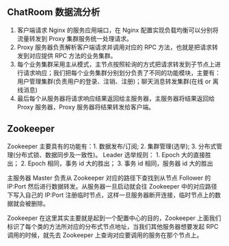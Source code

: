 ## ChatRoom 数据流分析
1. 客户端请求 Nginx 的服务应用端口，在 Nginx 配置实现负载均衡可以分别将流量转发到 Proxy 集群服务统一处理请求。
2. Proxy 服务器负责解析客户端请求并调用对应的 RPC 方法，也就是把请求转发到对应提供 RPC 方法的业务集群。
3. 每个业务集群采用主从模式，主节点按照轮询的方式把请求转发到子节点上进行请求响应；我们把每个业务集群分别划分负责了不同的功能模块，主要有：用户管理集群(负责用户的登录、注销、注册)；聊天消息转发集群(在线 or 离线消息)
4. 最后每个从服务器将请求响应结果返回给主服务器，主服务器将结果返回给 Proxy 服务器，Proxy 服务器将结果转发给客户端。

## Zookeeper 

Zookeeper 主要具有的功能有：1. 数据发布/订阅; 2. 集群管理(选举); 3. 分布式管理(分布式锁、数据同步及一致性)。 Leader 选举规则： 1. Epoch 大的直接胜出； 2. Epoch 相同，事务 id 大的胜出； 3. 事务 id 相同，服务器 id 大的胜出


主服务器 Master 负责从 Zookeeper 对应的路径下查找到从节点 Follower 的 IP:Port 然后进行数据转发。从服务器一旦启动就会往 Zookeeper 中的对应路径下写入自己的 IP:Port 注册临时节点，这样一旦服务器断开连接，临时节点上的数据就会被删除。

Zookeeper 在这里其实主要就是起到一个配置中心的目的，Zookeeper 上面我们标识了每个类的方法所对应的分布式节点地址，当我们其他服务器想要发起 RPC 调用的时候，就先去 Zookeeper 上查询对应要调用的服务在那个节点上。
